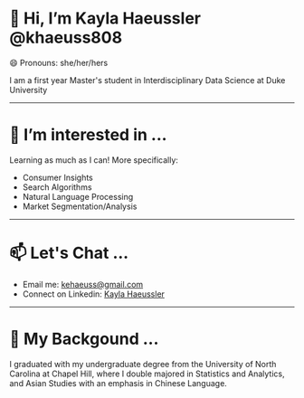# 👋 Hi, I’m Kayla Haeussler @khaeuss808

😄 Pronouns: she/her/hers

I am a first year Master's student in Interdisciplinary Data Science at Duke University

---

# 👀 I’m interested in ...

Learning as much as I can! More specifically:

- Consumer Insights
- Search Algorithms
- Natural Language Processing
- Market Segmentation/Analysis

---

# 📫 Let's Chat ...

- Email me: kehaeuss@gmail.com
- Connect on Linkedin: [Kayla Haeussler](https://www.linkedin.com/in/kayla-haeussler/)

---

# 🌱 My Backgound ...

I graduated with my undergraduate degree from the University of North Carolina at Chapel Hill, where I double majored in Statistics and Analytics, and Asian Studies with an emphasis in Chinese Language.

